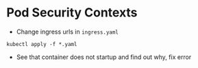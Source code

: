 # Pod Security Contexts

* Change ingress urls in `ingress.yaml`
```
kubectl apply -f *.yaml
```
* See that container does not startup and find out why, fix error
